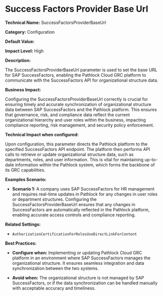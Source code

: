 # Success Factors Provider Base Url

**Technical Name:** SuccessFactorsProviderBaseUrl 

**Category:** Configuration

**Default Value:** 

**Impact Level:** High

**Description:**

The SuccessFactorsProviderBaseUrl parameter is used to set the base URL for SAP SuccessFactors, enabling the Pathlock Cloud GRC platform to communicate with the SuccessFactors API for organizational structure data.

**Business Impact:**

Configuring the SuccessFactorsProviderBaseUrl correctly is crucial for ensuring timely and accurate synchronization of organizational structure data between SAP SuccessFactors and the Pathlock platform. This ensures that governance, risk, and compliance data reflect the current organizational hierarchy and user roles within the business, impacting compliance reporting, risk management, and security policy enforcement.

**Technical Impact when configured:**

Upon configuration, this parameter directs the Pathlock platform to the specified SuccessFactors API endpoint. The platform then performs API calls to retrieve or update organizational structure data, such as departments, roles, and user information. This is vital for maintaining up-to-date information within the Pathlock system, which forms the backbone of its GRC capabilities.

**Examples Scenario:**

- **Scenario 1:** A company uses SAP SuccessFactors for HR management and requires real-time updates in Pathlock for any changes in user roles or department structures. Configuring the SuccessFactorsProviderBaseUrl ensures that any changes in SuccessFactors are automatically reflected in the Pathlock platform, enabling accurate access controls and compliance reporting.
  
**Related Settings:** 

- `AuthorizationCertificationForRolesUseDirectLinkForContent`

**Best Practices:** 

- **Configure when:** Implementing or updating Pathlock Cloud GRC platform in an environment where SAP SuccessFactors manages the organizational structure. It ensures seamless integration and data synchronization between the two systems.
  
- **Avoid when:** The organizational structure is not managed by SAP SuccessFactors, or if the data synchronization can be handled manually with acceptable accuracy and timeliness.